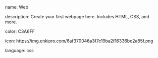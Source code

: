 name: Web

description: Create your first webpage here. Includes HTML, CSS, and more.

color: C3A6FF

icon: https://img.enkipro.com/6af370046a3f7c19ba2f16336be2a85f.png

language: css
